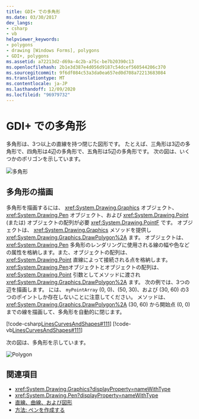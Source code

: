 ```yaml
---
title: GDI+ での多角形
ms.date: 03/30/2017
dev_langs:
- csharp
- vb
helpviewer_keywords:
- polygons
- drawing [Windows Forms], polygons
- GDI+, polygons
ms.assetid: a72213d2-d69a-4c2b-a75c-be7b20390c13
ms.openlocfilehash: 2b1e3d387e4d056d9187c54dcef560544206c370
ms.sourcegitcommit: 9f6df084c53a3da0ea657ed0d708a72213683084
ms.translationtype: MT
ms.contentlocale: ja-JP
ms.lasthandoff: 12/09/2020
ms.locfileid: "96979732"
---
```

# <a name="polygons-in-gdi"></a>GDI+ での多角形
多角形は、3つ以上の直線を持つ閉じた図形です。 たとえば、三角形は3辺の多角形で、四角形は4辺の多角形で、五角形は5辺の多角形です。 次の図は、いくつかのポリゴンを示しています。  
  
 ![多角形](./media/aboutgdip02-art07.gif "Aboutgdip02_art07")  
  
## <a name="drawing-a-polygon"></a>多角形の描画  
 多角形を描画するには、 <xref:System.Drawing.Graphics> オブジェクト、 <xref:System.Drawing.Pen> オブジェクト、および <xref:System.Drawing.Point> (または) オブジェクトの配列が必要 <xref:System.Drawing.PointF> です。 オブジェクトは、 <xref:System.Drawing.Graphics> メソッドを提供し <xref:System.Drawing.Graphics.DrawPolygon%2A> ます。 オブジェクトは、 <xref:System.Drawing.Pen> 多角形のレンダリングに使用される線の幅や色などの属性を格納します。また、オブジェクトの配列は、 <xref:System.Drawing.Point> 直線によって接続される点を格納します。 <xref:System.Drawing.Pen>オブジェクトとオブジェクトの配列は、 <xref:System.Drawing.Point> 引数としてメソッドに渡され <xref:System.Drawing.Graphics.DrawPolygon%2A> ます。 次の例では、3つの辺を描画します。 には、 `myPointArray` (0, 0)、(50, 30)、および (30, 60) の3つのポイントしか存在しないことに注意してください。 メソッドは、 <xref:System.Drawing.Graphics.DrawPolygon%2A> (30, 60) から開始点 (0, 0) までの線を描画して、多角形を自動的に閉じます。  
  
 [!code-csharp[LinesCurvesAndShapes#111](~/samples/snippets/csharp/VS_Snippets_Winforms/LinesCurvesAndShapes/CS/Class1.cs#111)]
 [!code-vb[LinesCurvesAndShapes#111](~/samples/snippets/visualbasic/VS_Snippets_Winforms/LinesCurvesAndShapes/VB/Class1.vb#111)]  
  
 次の図は、多角形を示しています。  
  
 ![Polygon](./media/aboutgdip02-art08.gif "Aboutgdip02_art08")  
  
## <a name="see-also"></a>関連項目

- <xref:System.Drawing.Graphics?displayProperty=nameWithType>
- <xref:System.Drawing.Pen?displayProperty=nameWithType>
- [直線、曲線、および図形](lines-curves-and-shapes.md)
- [方法: ペンを作成する](how-to-create-a-pen.md)
